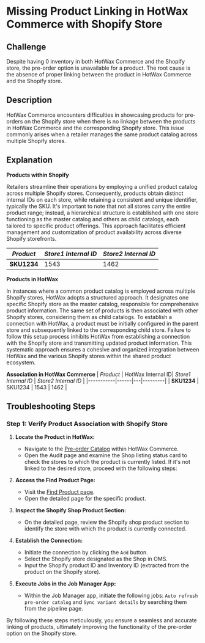 # Missing Product Linking in HotWax Commerce with Shopify Store

## Challenge

Despite having 0 inventory in both HotWax Commerce and the Shopify store, the pre-order option is unavailable for a product. The root cause is the absence of proper linking between the product in HotWax Commerce and the Shopify store.

## Description

HotWax Commerce encounters difficulties in showcasing products for pre-orders on the Shopify store when there is no linkage between the products in HotWax Commerce and the corresponding Shopify store. This issue commonly arises when a retailer manages the same product catalog across multiple Shopify stores.

## Explanation

**Products within Shopify**

  Retailers streamline their operations by employing a unified product catalog across multiple Shopify stores. Consequently, products obtain distinct internal IDs on each store, while retaining a consistent and unique identifier, typically the SKU. It's important to note that not all stores carry the entire product range; instead, a hierarchical structure is established with one store functioning as the master catalog and others as child catalogs, each tailored to specific product offerings. This approach facilitates efficient management and customization of product availability across diverse Shopify storefronts.

| *Product*  | *Store1 Internal ID* | *Store2 Internal ID*  |
|-----------|---------|---------|
| **SKU1234**    | 1543      | 1462    |


**Products in HotWax**

In instances where a common product catalog is employed across multiple Shopify stores, HotWax adopts a structured approach. It designates one specific Shopify store as the master catalog, responsible for comprehensive product information. The same set of products is then associated with other Shopify stores, considering them as child catalogs. To establish a connection with HotWax, a product must be initially configured in the parent store and subsequently linked to the corresponding child store. Failure to follow this setup process inhibits HotWax from establishing a connection with the Shopify store and transmitting updated product information. This systematic approach ensures a cohesive and organized integration between HotWax and the various Shopify stores within the shared product ecosystem.


**Association in HotWax Commerce**
| *Product*  | HotWax Internal ID| *Store1 Internal ID* | *Store2 Internal ID*  |
|-----------|------|---|---------|
| **SKU1234** | SKU1234   | 1543      | 1462    |


## Troubleshooting Steps

### Step 1: Verify Product Association with Shopify Store

1. **Locate the Product in HotWax:**
   - Navigate to the [Pre-order Catalog](https://preorder.hotwax.io/catalog) within HotWax Commerce.
   - Open the Audit page and examine the Shop listing status card to check the stores to which the product is currently listed. If it's not linked to the desired store, proceed with the following steps:

2. **Access the Find Product Page:**
   - Visit the [Find Product page](https://{instanceName}.hotwax.io/commerce/control/FindProduct).
   - Open the detailed page for the specific product.

3. **Inspect the Shopify Shop Product Section:**
   - On the detailed page, review the Shopify shop product section to identify the store with which the product is currently connected.

4. **Establish the Connection:**
   - Initiate the connection by clicking the `Add` button.
   - Select the Shopify store designated as the Shop in OMS.
   - Input the Shopify product ID and Inventory ID (extracted from the product on the Shopify store).

5. **Execute Jobs in the Job Manager App:**
   - Within the Job Manager app, initiate the following jobs: `Auto refresh pre-order catalog` and `Sync variant details` by searching them from the pipeline page.

By following these steps meticulously, you ensure a seamless and accurate linking of products, ultimately improving the functionality of the pre-order option on the Shopify store.
